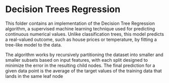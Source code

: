 # Decision Trees Regression
This folder contains an implementation of the Decision Tree Regression algorithm, a supervised machine learning technique used for predicting continuous numerical values. Unlike classification trees, this model predicts a real-valued outcome, such as house prices or temperature, by fitting a tree-like model to the data.

The algorithm works by recursively partitioning the dataset into smaller and smaller subsets based on input features, with each split designed to minimize the error in the resulting child nodes. The final prediction for a given data point is the average of the target values of the training data that lands in the same leaf node
